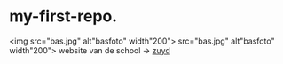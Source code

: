 # my-first-repo.
<img src="bas.jpg" alt"basfoto" width"200"> src="bas.jpg" alt"basfoto" width"200">
website van de school -> [zuyd](https://www.zuyd.nl)

